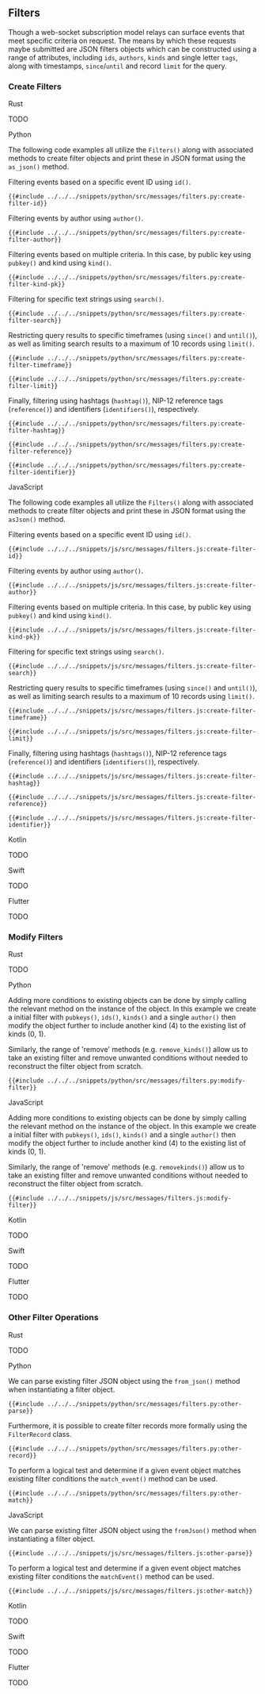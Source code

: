 ## Filters

Though a web-socket subscription model relays can surface events that meet specific criteria on request. 
The means by which these requests maybe submitted are JSON filters objects which can be constructed using a range of attributes, 
including `ids`, `authors`, `kinds` and single letter `tags`, along with timestamps, `since`/`until` and record `limit` for the query.

### Create Filters

<custom-tabs category="lang">

<div slot="title">Rust</div>
<section>

TODO

</section>

<div slot="title">Python</div>
<section>

The following code examples all utilize the `Filters()` along with associated methods to create filter objects and print these in JSON format using the `as_json()` method.

Filtering events based on a specific event ID using `id()`.

```python,ignore
{{#include ../../../snippets/python/src/messages/filters.py:create-filter-id}}
```

Filtering events by author using `author()`.

```python,ignore
{{#include ../../../snippets/python/src/messages/filters.py:create-filter-author}}
```

Filtering events based on multiple criteria. In this case, by public key using `pubkey()` and kind using `kind()`.

```python,ignore
{{#include ../../../snippets/python/src/messages/filters.py:create-filter-kind-pk}}
```

Filtering for specific text strings using `search()`.

```python,ignore
{{#include ../../../snippets/python/src/messages/filters.py:create-filter-search}}
```

Restricting query results to specific timeframes (using `since()` and `until()`), as well as limiting search results to a maximum of 10 records using `limit()`.

```python,ignore
{{#include ../../../snippets/python/src/messages/filters.py:create-filter-timeframe}}
```

```python,ignore
{{#include ../../../snippets/python/src/messages/filters.py:create-filter-limit}}
```

Finally, filtering using hashtags (`hashtag()`), NIP-12 reference tags (`reference()`) and identifiers (`identifiers()`), respectively.

```python,ignore
{{#include ../../../snippets/python/src/messages/filters.py:create-filter-hashtag}}
```

```python,ignore
{{#include ../../../snippets/python/src/messages/filters.py:create-filter-reference}}
```

```python,ignore
{{#include ../../../snippets/python/src/messages/filters.py:create-filter-identifier}}
```

</section>

<div slot="title">JavaScript</div>
<section>

The following code examples all utilize the `Filters()` along with associated methods to create filter objects and print these in JSON format using the `asJson()` method.

Filtering events based on a specific event ID using `id()`.

```javascript,ignore
{{#include ../../../snippets/js/src/messages/filters.js:create-filter-id}}
```

Filtering events by author using `author()`.

```javascript,ignore
{{#include ../../../snippets/js/src/messages/filters.js:create-filter-author}}
```

Filtering events based on multiple criteria. In this case, by public key using `pubkey()` and kind using `kind()`.

```javascript,ignore
{{#include ../../../snippets/js/src/messages/filters.js:create-filter-kind-pk}}
```

Filtering for specific text strings using `search()`.

```javascript,ignore
{{#include ../../../snippets/js/src/messages/filters.js:create-filter-search}}
```

Restricting query results to specific timeframes (using `since()` and `until()`), as well as limiting search results to a maximum of 10 records using `limit()`.

```javascript,ignore
{{#include ../../../snippets/js/src/messages/filters.js:create-filter-timeframe}}
```

```javascript,ignore
{{#include ../../../snippets/js/src/messages/filters.js:create-filter-limit}}
```

Finally, filtering using hashtags (`hashtags()`), NIP-12 reference tags (`reference()`) and identifiers (`identifiers()`), respectively.

```javascript,ignore
{{#include ../../../snippets/js/src/messages/filters.js:create-filter-hashtag}}
```

```javascript,ignore
{{#include ../../../snippets/js/src/messages/filters.js:create-filter-reference}}
```

```javascript,ignore
{{#include ../../../snippets/js/src/messages/filters.js:create-filter-identifier}}
```

</section>

<div slot="title">Kotlin</div>
<section>

TODO

</section>

<div slot="title">Swift</div>
<section>

TODO

</section>

<div slot="title">Flutter</div>
<section>

TODO

</section>
</custom-tabs>

### Modify Filters

<custom-tabs category="lang">

<div slot="title">Rust</div>
<section>

TODO

</section>

<div slot="title">Python</div>
<section>

Adding more conditions to existing objects can be done by simply calling the relevant method on the instance of the object. 
In this example we create a initial filter with `pubkeys()`, `ids()`, `kinds()` and a single `author()` then modify the object further to include another kind (4) to the existing list of kinds (0, 1).

Similarly, the range of 'remove' methods (e.g. `remove_kinds()`) allow us to take an existing filter and remove unwanted conditions without needed to reconstruct the filter object from scratch.

```python,ignore
{{#include ../../../snippets/python/src/messages/filters.py:modify-filter}}
```

</section>

<div slot="title">JavaScript</div>
<section>

Adding more conditions to existing objects can be done by simply calling the relevant method on the instance of the object. 
In this example we create a initial filter with `pubkeys()`, `ids()`, `kinds()` and a single `author()` then modify the object further to include another kind (4) to the existing list of kinds (0, 1).

Similarly, the range of 'remove' methods (e.g. `removekinds()`) allow us to take an existing filter and remove unwanted conditions without needed to reconstruct the filter object from scratch.

```javascript,ignore
{{#include ../../../snippets/js/src/messages/filters.js:modify-filter}}
```
</section>

<div slot="title">Kotlin</div>
<section>

TODO

</section>

<div slot="title">Swift</div>
<section>

TODO

</section>

<div slot="title">Flutter</div>
<section>

TODO

</section>
</custom-tabs>

### Other Filter Operations

<custom-tabs category="lang">

<div slot="title">Rust</div>
<section>

TODO

</section>

<div slot="title">Python</div>
<section>

We can parse existing filter JSON object using the `from_json()` method when instantiating a filter object.

```python,ignore
{{#include ../../../snippets/python/src/messages/filters.py:other-parse}}
```

Furthermore, it is possible to create filter records more formally using the `FilterRecord` class.

```python,ignore
{{#include ../../../snippets/python/src/messages/filters.py:other-record}}
```

To perform a logical test and determine if a given event object matches existing filter conditions the `match_event()` method can be used. 

```python,ignore
{{#include ../../../snippets/python/src/messages/filters.py:other-match}}
```

</section>

<div slot="title">JavaScript</div>
<section>

We can parse existing filter JSON object using the `fromJson()` method when instantiating a filter object.

```javascript,ignore
{{#include ../../../snippets/js/src/messages/filters.js:other-parse}}
```

To perform a logical test and determine if a given event object matches existing filter conditions the `matchEvent()` method can be used. 

```javascript,ignore
{{#include ../../../snippets/js/src/messages/filters.js:other-match}}
```

</section>

<div slot="title">Kotlin</div>
<section>

TODO

</section>

<div slot="title">Swift</div>
<section>

TODO

</section>

<div slot="title">Flutter</div>
<section>

TODO

</section>
</custom-tabs>
